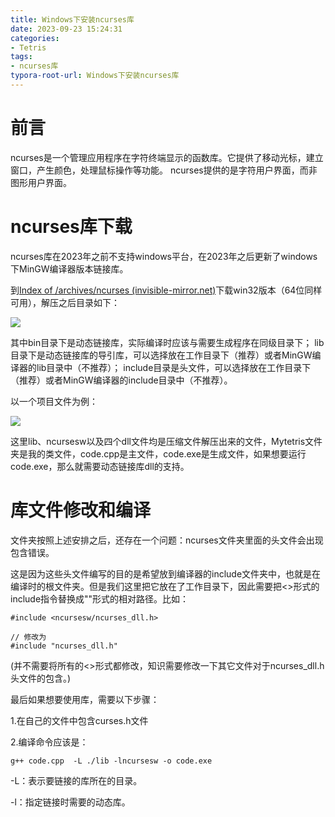 ```yaml
---
title: Windows下安装ncurses库
date: 2023-09-23 15:24:31
categories: 
- Tetris
tags:
- ncurses库
typora-root-url: Windows下安装ncurses库
---
```


# 前言

ncurses是一个管理应用程序在字符终端显示的函数库。它提供了移动光标，建立窗口，产生颜色，处理鼠标操作等功能。
ncurses提供的是字符用户界面，而非图形用户界面。

# ncurses库下载

ncurses库在2023年之前不支持windows平台，在2023年之后更新了windows下MinGW编译器版本链接库。

到[Index of /archives/ncurses (invisible-mirror.net)](https://invisible-mirror.net/archives/ncurses/)下载win32版本（64位同样可用），解压之后目录如下：

![](ncurses文件夹.png)

其中bin目录下是动态链接库，实际编译时应该与需要生成程序在同级目录下；
lib目录下是动态链接库的导引库，可以选择放在工作目录下（推荐）或者MinGW编译器的lib目录中（不推荐）；
include目录是头文件，可以选择放在工作目录下（推荐）或者MinGW编译器的include目录中（不推荐）。

以一个项目文件为例：

![](文件夹结构.png)

这里lib、ncursesw以及四个dll文件均是压缩文件解压出来的文件，Mytetris文件夹是我的类文件，code.cpp是主文件，code.exe是生成文件，如果想要运行code.exe，那么就需要动态链接库dll的支持。

# 库文件修改和编译

文件夹按照上述安排之后，还存在一个问题：ncurses文件夹里面的头文件会出现包含错误。

这是因为这些头文件编写的目的是希望放到编译器的include文件夹中，也就是在编译时的根文件夹。但是我们这里把它放在了工作目录下，因此需要把<>形式的include指令替换成""形式的相对路径。比如：

```
#include <ncursesw/ncurses_dll.h>

// 修改为
#include "ncurses_dll.h"
```

(并不需要将所有的<>形式都修改，知识需要修改一下其它文件对于ncurses_dll.h头文件的包含。)

最后如果想要使用库，需要以下步骤：

1.在自己的文件中包含curses.h文件

2.编译命令应该是：

```
g++ code.cpp  -L ./lib -lncursesw -o code.exe
```

-L：表示要链接的库所在的目录。

-l：指定链接时需要的动态库。













